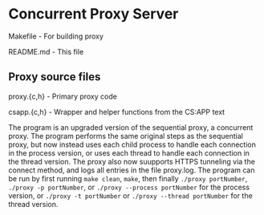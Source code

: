 # Concurrent Proxy Server

Makefile	- For building proxy

README.md	- This file

## Proxy source files

proxy.{c,h}	- Primary proxy code

csapp.{c,h}	- Wrapper and helper functions from the CS:APP text

The program is an upgraded version of the sequential proxy, a concurrent
proxy. The program performs the same original steps as the sequential
proxy, but now instead uses each child process to handle each connection
in the process version, or uses each thread to handle each connection
in the thread version. The proxy also now suupports HTTPS tunneling
via the connect method, and logs all entries in the file proxy.log. The
program can be run by first running `make clean`, `make`, then finally
`./proxy portNumber`, `./proxy -p portNumber`, or `./proxy --process portNumber`
for the process version, or `./proxy -t portNumber` or `./proxy --thread portNumber`
for the thread version.
